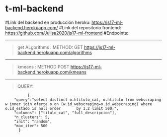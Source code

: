 # t-ml-backend
#Link del backend en producción heroku: https://js17-ml-backend.herokuapp.com/
#Link del repositorio frontend: https://github.com/Julisa2020/js17-ml-frontend
#Endpoints:
_____________
> get ALgorithms :  METHOD: GET https://js17-ml-backend.herokuapp.com/algorithms
_____________
> kmeans : METHOD POST https://js17-ml-backend.herokuapp.com/kmeans
_____________
>QUERY: 
```
          {
    "query":"select distinct o.htitulo_cat, o.htitulo from webscraping w inner join oferta o on (w.id_webscraping=o.id_webscraping) where o.id_estado is null order       by 1,2 limit 500;",
    "columns": ["titulo_cat", "full_descripcion"],
    "n_clusters": 5,
    "init": "random",
    "max_iter": 500
      }
```
